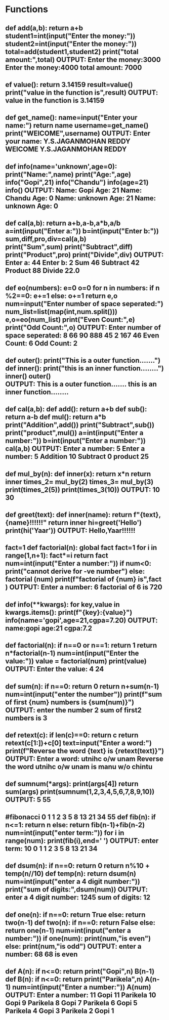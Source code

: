 # Functions
def add(a,b):
    return a+b
student1=int(input("Enter the money:"))
student2=int(input("Enter the money:"))
total=add(student1,student2)
print("total amount:",total)
OUTPUT:
      Enter the money:3000
      Enter the money:4000
      total amount: 7000
---------------------------------------------------------------
  ef value():
    return 3.14159
result=value()
print("value in the function is",result)
 OUTPUT:   value in the function is 3.14159
 ------------------------------------------------------------
 def get_name():
    name=input("Enter your name:")
    return name
username=get_name()
print("WElCOME",username)
OUTPUT:
Enter your name: Y.S.JAGANMOHAN REDDY
WElCOME Y.S.JAGANMOHAN REDDY
-----------------------------------------------------------------
def info(name='unknown',age=0):
    print("Name:",name)
    print("Age:",age)
info("Gopi",21)
info("Chandu")
info(age=21)
info()
OUTPUT:
Name: Gopi
Age: 21
Name: Chandu
Age: 0
Name: unknown
Age: 21
Name: unknown
Age: 0
--------------------------------------------------------------------
def cal(a,b):
    return a+b,a-b,a*b,a/b
a=int(input("Enter a:"))
b=int(input("Enter b:"))
sum,diff,pro,div=cal(a,b)     
print("Sum",sum)
print("Subtract",diff)
print("Product",pro)
print("Divide",div)
OUTPUT:
Enter a: 44
Enter b: 2
Sum 46
Subtract 42
Product 88
Divide 22.0
--------------------------------------------------------------------------
 def eo(numbers):
    e=0
    o=0
    for n in numbers:
        if n %2==0:
            e+=1
        else:
            o+=1
    return e,o
num=input("Enter number of space seperated:")
num_list=list(map(int,num.split()))
e,o=eo(num_list)
print("Even Count:",e)
print("Odd Count:",o)
OUTPUT:
Enter number of space seperated: 8 66 90 888 45 2 167 46 
Even Count: 6
Odd Count: 2
----------------------------------------------------------------------------
def outer():
    print("This is a outer function.......")
    def inner():
        print("this is an inner function........")
    inner()
outer()   
OUTPUT:
This is a outer function.......
this is an inner function........
-----------------------------------------------------------------------------------
def cal(a,b):
    def add():
        return a+b
    def sub():
        return a-b
    def mul():
        return a*b
    print("Addition",add())
    print("Subtract",sub())
    print("product",mul())
a=int(input("Enter a number:"))
b=int(input("Enter a number:"))
cal(a,b)
OUTPUT:
Enter a number: 5
Enter a number: 5
Addition 10
Subtract 0
product 25
-------------------------------------------------------------------------------------------
def mul_by(n):
    def inner(x):
        return x*n
    return inner
times_2= mul_by(2)
times_3= mul_by(3)
print(times_2(5))
print(times_3(10))
 OUTPUT:
 10
30
-----------------------------------------------------------------------------------------
def greet(text):
    def inner(name):
        return f"{text},{name}!!!!!!"
    return inner 
hi=greet('Hello')
print(hi('Yaar'))
OUTPUT:
Hello,Yaar!!!!!!
-------------------------------------------------------------------------------------
fact=1
def factorial(n):
    global fact
    fact=1
    for i in range(1,n+1):
        fact*=i
    return fact
num=int(input("Enter a number:"))
if num<0:
    print("cannot derive for -ve number")
else:
    factorial (num)
    print(f"factorial of {num} is",fact )
OUTPUT:
Enter a number: 6
factorial of 6 is 720
------------------------------------------------------------------------------------
def info(**kwargs):
    for key,value in kwargs.items():
        print(f"{key}:{value}")
info(name='gopi',age=21,cgpa=7.20)
OUTPUT:
name:gopi
age:21
cgpa:7.2
------------------------------------------------------------------------------

def factorial(n):
    if n==0 or n==1:
        return 1
    return n*factorial(n-1)
num=int(input("Enter the value:"))
value = factorial(num)
print(value)
OUTPUT:
Enter the value: 4
24
------------------------------------------------------------------------------------
def sum(n):
    if n==0:
        return 0
    return n+sum(n-1)
num=int(input("enter the number"))
print(f"sum of first {num} numbers is {sum(num)}")
OUTPUT:
enter the number 2
sum of first2 numbers is 3
------------------------------------------------------------------------------------
def retext(c):
    if len(c)==0:
        return c
    return retext(c[1:])+c[0]
text=input("Enter a word:")
print(f"Reverse the word {text} is {retext(text)}")
OUTPUT:
Enter a word: utnihc o/w unam
Reverse the word utnihc o/w unam is manu w/o chintu
--------------------------------------------------------------------------------------
def sumnum(*args):
    print(args[4])
    return sum(args)
print(sumnum(1,2,3,4,5,6,7,8,9,10))
OUTPUT:
5
55
------------------------------------------------------------------------------------
#fibonacci 0 1 1 2 3 5 8 13 21 34 55
def fib(n):
    if n<=1:
        return n
    else:
        return fib(n-1)+fib(n-2)
num=int(input("enter term:"))
for i in range(num):
    print(fib(i),end=' ')
OUTPUT:
enter term: 10
0 1 1 2 3 5 8 13 21 34
------------------------------------------------------------------------------------------
def dsum(n):
    if n==0:
        return 0
    return n%10 + temp(n//10)
def temp(n):
    return dsum(n)
num=int(input("enter a 4 digit number:"))
print("sum of digits:",dsum(num))
OUTPUT:
enter a 4 digit number: 1245
sum of digits: 12
--------------------------------------------------------------------------------------------
def one(n):
    if n==0:
        return True
    else:
        return two(n-1)
def two(n):
    if n==0:
        return False
    else:
        return one(n-1)
num=int(input("enter a number:"))
if one(num):
    print(num,"is even")
else:
    print(num,"is odd")
OUTPUT:
enter a number: 68
68 is even
---------------------------------------------------------------------------------------------
def A(n):
    if n<=0:
        return
    print("Gopi",n)
    B(n-1)
def B(n):
    if n<=0:
        return
    print("Parikela",n)
    A(n-1)
num=int(input("Enter a number:"))
A(num)
OUTPUT:
Enter a number: 11
Gopi 11
Parikela 10
Gopi 9
Parikela 8
Gopi 7
Parikela 6
Gopi 5
Parikela 4
Gopi 3
Parikela 2
Gopi 1
-------------------------------------------------------------------------------------------------
